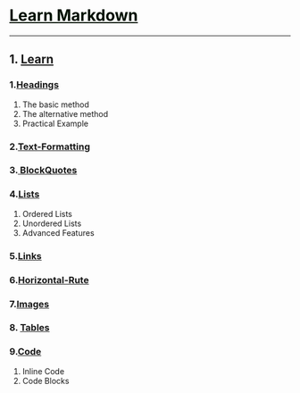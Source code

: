 # <u style="font-style:bold; color: #001100;"> Learn Markdown </u>

---

## 1. [Learn](src)

### 1.[Headings](src/Headings)
1. The basic method
2. The alternative method
3. Practical Example

### 2.[Text-Formatting](src/Text-Formatting)

### 3.[ BlockQuotes](src/Blockquotes)


### 4.[Lists](src/Lists)
1. Ordered Lists
2. Unordered Lists
3. Advanced Features

### 5.[Links](src/Links)

### 6.[Horizontal-Rute ](src/Horizontal-Rute)

### 7.[Images](src/Images)

### 8. [Tables](src/Tables)

### 9.[Code](src/Code)
1. Inline Code
2.  Code Blocks


